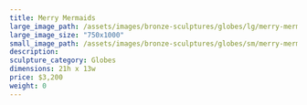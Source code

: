 ```yaml
---
title: Merry Mermaids
large_image_path: /assets/images/bronze-sculptures/globes/lg/merry-mermaids.jpg
large_image_size: "750x1000"
small_image_path: /assets/images/bronze-sculptures/globes/sm/merry-mermaids.jpg
description:
sculpture_category: Globes
dimensions: 21h x 13w
price: $3,200
weight: 0
---
```

